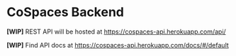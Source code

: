 # CoSpaces Backend

**[WIP]** REST API will be hosted at https://cospaces-api.herokuapp.com/api/ 

**[WIP]** Find API docs at https://cospaces-api.herokuapp.com/docs/#/default